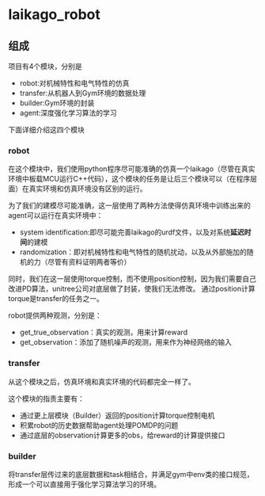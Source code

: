 # laikago_robot

## 组成

项目有4个模块，分别是
- robot:对机械特性和电气特性的仿真
- transfer:从机器人到Gym环境的数据处理
- builder:Gym环境的封装
- agent:深度强化学习算法的学习

下面详细介绍这四个模块

### robot

在这个模块中，我们使用python程序尽可能准确的仿真一个laikago（尽管在真实环境中板载MCU运行C++代码），这个模块的任务是让后三个模块可以（在程序层面）在真实环境和仿真环境没有区别的运行。

为了我们的建模尽可能准确，这一层使用了两种方法使得仿真环境中训练出来的agent可以运行在真实环境中：
- system identification:即尽可能完善laikago的urdf文件，以及对系统**延迟时间**的建模
- randomization：即对机械特性和电气特性的随机扰动，以及从外部施加的随机的力（尽管有资料证明两者等价）

同时，我们在这一层使用torque控制，而不使用position控制，因为我们需要自己改进PD算法，unitree公司对底层做了封装，使我们无法修改。
通过position计算torque是transfer的任务之一。

robot提供两种观测，分别是：
- get_true_observation：真实的观测，用来计算reward
- get_observation：添加了随机噪声的观测，用来作为神经网络的输入

### transfer

从这个模块之后，仿真环境和真实环境的代码都完全一样了。

这个模块的指责主要有：
- 通过更上层模块（Builder）返回的position计算torque控制电机
- 积累robot的历史数据帮助agent处理POMDP的问题
- 通过底层的observation计算更多的obs，给reward的计算提供接口

### builder

将transfer层传过来的底层数据和task相结合，并满足gym中env类的接口规范，形成一个可以直接用于强化学习算法学习的环境。
